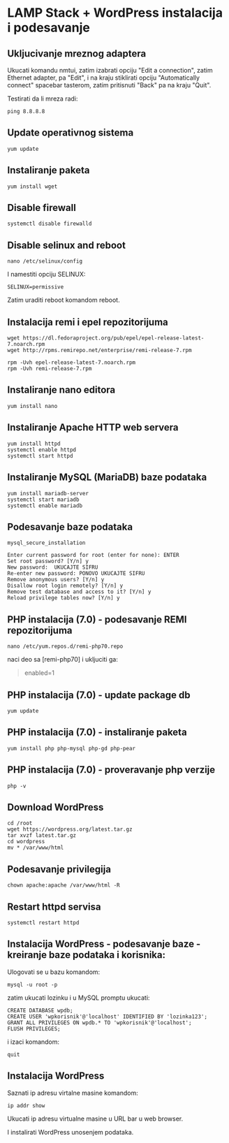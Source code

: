 # LAMP Stack + WordPress instalacija i podesavanje

## Ukljucivanje mreznog adaptera

Ukucati komandu nmtui, zatim izabrati opciju "Edit a connection", zatim Ethernet adapter, pa "Edit", i na kraju stiklirati opciju "Automatically connect" spacebar tasterom, zatim pritisnuti "Back" pa na kraju "Quit".

Testirati da li mreza radi:

	ping 8.8.8.8

## Update operativnog sistema

	yum update

## Instaliranje paketa

	yum install wget

## Disable firewall

	systemctl disable firewalld

## Disable selinux and reboot

	nano /etc/selinux/config
	
I namestiti opciju SELINUX:

	SELINUX=permissive

Zatim uraditi reboot komandom reboot.

## Instalacija remi i epel repozitorijuma

	wget https://dl.fedoraproject.org/pub/epel/epel-release-latest-7.noarch.rpm
	wget http://rpms.remirepo.net/enterprise/remi-release-7.rpm

	rpm -Uvh epel-release-latest-7.noarch.rpm
	rpm -Uvh remi-release-7.rpm

## Instaliranje nano editora

	yum install nano

## Instaliranje Apache HTTP web servera

	yum install httpd
	systemctl enable httpd
	systemctl start httpd

## Instaliranje MySQL (MariaDB) baze podataka

	yum install mariadb-server
	systemctl start mariadb
	systemctl enable mariadb

## Podesavanje baze podataka

	mysql_secure_installation

	Enter current password for root (enter for none): ENTER
	Set root password? [Y/n] y
	New password:  UKUCAJTE SIFRU
	Re-enter new password: PONOVO UKUCAJTE SIFRU
	Remove anonymous users? [Y/n] y
	Disallow root login remotely? [Y/n] y
	Remove test database and access to it? [Y/n] y
	Reload privilege tables now? [Y/n] y

## PHP instalacija (7.0) - podesavanje REMI repozitorijuma

	nano /etc/yum.repos.d/remi-php70.repo

naci deo sa [remi-php70] i ukljuciti ga:

> enabled=1

## PHP instalacija (7.0) - update package db

	yum update

## PHP instalacija (7.0) - instaliranje paketa
 
	yum install php php-mysql php-gd php-pear 

## PHP instalacija (7.0) - proveravanje php verzije

	php -v

## Download WordPress

	cd /root
	wget https://wordpress.org/latest.tar.gz 
	tar xvzf latest.tar.gz
	cd wordpress
	mv * /var/www/html

## Podesavanje privilegija

	chown apache:apache /var/www/html -R

## Restart httpd servisa

	systemctl restart httpd

## Instalacija WordPress - podesavanje baze - kreiranje baze podataka i korisnika:

Ulogovati se u bazu komandom:

	mysql -u root -p

zatim ukucati lozinku i u MySQL promptu ukucati:

	CREATE DATABASE wpdb;
	CREATE USER 'wpkorisnik'@'localhost' IDENTIFIED BY 'lozinka123';
	GRANT ALL PRIVILEGES ON wpdb.* TO 'wpkorisnik'@'localhost';
	FLUSH PRIVILEGES;

i izaci komandom:

	quit

## Instalacija WordPress

Saznati ip adresu virtalne masine komandom:

	ip addr show

Ukucati ip adresu virtualne masine u URL bar u web browser.

I instalirati WordPress unosenjem podataka.
